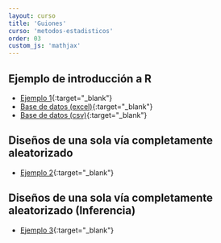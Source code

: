 ```yaml
---
layout: curso
title: 'Guiones'
curso: 'metodos-estadisticos'
order: 03
custom_js: 'mathjax'
---
```


## Ejemplo de introducción a R

- [Ejemplo 1](/metodos-estadisticos/guiones/bacterias.html){:target="_blank"}
- [Base de datos (excel)](/metodos-estadisticos/guiones/Bacterias_en_carne.xlsx){:target="_blank"}
- [Base de datos (csv)](/metodos-estadisticos/guiones/Bacterias_en_carne.csv){:target="_blank"}

## Diseños de una sola vía completamente aleatorizado

- [Ejemplo 2](./guiones/bacterias2.html){:target="_blank"}

## Diseños de una sola vía completamente aleatorizado (Inferencia)

- [Ejemplo 3](./guiones/bacterias3.html){:target="_blank"}


